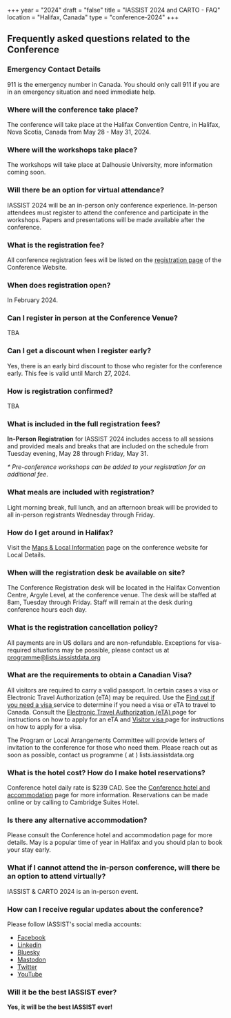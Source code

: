 +++
year = "2024"
draft = "false"
title = "IASSIST 2024 and CARTO - FAQ"
location = "Halifax, Canada"
type = "conference-2024"
+++

## Frequently asked questions related to the Conference

### Emergency Contact Details

911 is the emergency number in Canada. You should only call 911 if you are in an emergency situation and need immediate help.

### Where will the conference take place?

The conference will take place at the Halifax Convention Centre, in Halifax, Nova Scotia, Canada from May 28 - May 31, 2024.

### Where will the workshops take place?

The workshops will take place at Dalhousie University, more information coming soon. 

### Will there be an option for virtual attendance?

IASSIST 2024 will be an in-person only conference experience. In-person attendees must register to attend the conference and participate in the workshops. Papers and presentations will be made available after the conference. 

### What is the registration fee?

All conference registration fees will be listed on the [registration page](/conferences/iassist2024/registration/) of the Conference Website.

### When does registration open?

In February 2024.

### Can I register in person at the Conference Venue?

TBA

### Can I get a discount when I register early?

Yes, there is an early bird discount to those who register for the conference early. This fee is valid until March 27, 2024.

### How is registration confirmed?

TBA

### What is included in the full registration fees?

**In-Person Registration** for IASSIST 2024 includes access to all sessions and provided meals and breaks that are included on the schedule from Tuesday evening, May 28 through Friday, May 31.

_* Pre-conference workshops can be added to your registration for an additional fee_.

<!--
**In-Person One-Day ONLY Registration** for IASSIST 2024 includes access to all sessions and meals and breaks that are included on the schedule for the One Day selected. Reception and Banquet are excluded from One-Day registration.
-->

### What meals are included with registration?

Light morning break, full lunch, and an afternoon break will be provided to all in-person registrants Wednesday through Friday.

### How do I get around in Halifax?

Visit the [Maps & Local Information](/conferences/iassist2024/maps-and-local-information/) page on the conference website for Local Details.

### When will the registration desk be available on site?

The Conference Registration desk will be located in the Halifax Convention Centre, Argyle Level, at the conference venue. The desk will be staffed at 8am, Tuesday through Friday. Staff will remain at the desk during conference hours each day.

### What is the registration cancellation policy?

All payments are in US dollars and are non-refundable. Exceptions for visa-required situations may be possible, please contact us at programme@lists.iassistdata.org

### What are the requirements to obtain a Canadian Visa?

All visitors are required to carry a valid passport. In certain cases a visa or Electronic Travel Authorization (eTA) may be required. Use the [Find out if you need a visa <i class="fas fa-external-link-alt"></i>](https://www.cic.gc.ca/english/visit/visas.asp) service to determine if you need a visa or eTA to travel to Canada. Consult the [Electronic Travel Authorization (eTA) <span class="fas fa-external-link-alt"></span>](https://www.canada.ca/en/immigration-refugees-citizenship/services/visit-canada/eta/apply.html) page for instructions on how to apply for an eTA and [Visitor visa <span class="fas fa-external-link-alt"></span>](https://www.canada.ca/en/immigration-refugees-citizenship/services/visit-canada/about-visitor-visa.html) page for instructions on how to apply for a visa.

The Program or Local Arrangements Committee will provide letters of invitation to the conference for those who need them. Please reach out as soon as possible, contact us programme ( at ) lists.iassistdata.org 

### What is the hotel cost? How do I make hotel reservations?

Conference hotel daily rate is $239 CAD. See the [Conference hotel and accommodation](/conferences/iassist2024/conference-hotel-and-accommodation) page for more information. Reservations can be made online or by calling to Cambridge Suites Hotel. 

### Is there any alternative accommodation?

Please consult the Conference hotel and accommodation page for more details. May is a popular time of year in Halifax and you should plan to book your stay early.

### What if I cannot attend the in-person conference, will there be an option to attend virtually?

IASSIST & CARTO 2024 is an in-person event.

### How can I receive regular updates about the conference?

Please follow IASSIST's social media accounts:

- [Facebook](https://www.facebook.com/iassistdata/)
- [Linkedin](https://www.linkedin.com/company/iassistdata)
- [Bluesky](https://bsky.app/profile/iassistdata.bsky.social)
- [Mastodon](https://mastodon.social/@iassistdata)
- [Twitter](https://twitter.com/iassistdata)
- [YouTube](https://www.youtube.com/channel/UC315efmsReDcFbWHpWBmb9g)

### Will it be the best IASSIST ever?

**Yes, it will be the best IASSIST ever!**



